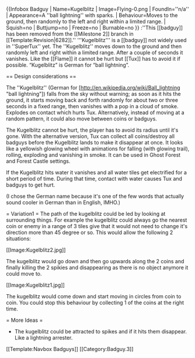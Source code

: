 {{Infobox Badguy
| Name=Kugelblitz
| Image=Flying-0.png
| FoundIn=''n/a''
| Appearance=A ''ball lightning'' with sparks.
| Behaviour=Moves to the ground, then randomly to the left and right within a limited range.
| Squish=no
| Buttjump=no
| Freeze=no
| Burnable=no
}}
:''This [[badguy]] has been removed from the [[Milestone 2]] branch in [[Template:Revision|6282]].''
'''Kugelblitz''' is a [[badguy]] not widely used in ''SuperTux'' yet. The ''Kugelblitz'' moves down to the ground and then randomly left and right within a limited range. After a couple of seconds it vanishes. Like the [[Flame]] it cannot be hurt but [[Tux]] has to avoid it if possible. “Kugelblitz” is German for “ball lightning”.

== Design considerations ==

The ''Kugelblitz'' (German for [http://en.wikipedia.org/wiki/Ball_lightning "ball lightning"]) falls from the sky without warning; as soon as it hits the ground, it starts moving back and forth randomly for about two or three seconds in a fixed range, then vanishes with a pop in a cloud of smoke. Explodes on contact which hurts Tux. Alternatively, instead of moving at a random pattern, it could also move between coins or badguys.

The Kugelblitz cannot be hurt, the player has to avoid its radius until it's gone. With the alternative version, Tux can collect all coins/destroy all badguys before the Kugelblitz lands to make it disappear at once. It looks like a yellowish glowing wheel with animations for falling (with glowing trail), rolling, exploding and vanishing in smoke. It can be used in Ghost Forest and Forest Castle settings.

If the Kugelblitz hits water it vanishes and all water tiles get electrified for a short period of time. During that time, contact with water causes Tux and badguys to get hurt.

(I chose the German name because it's one of the few words that actually sound cooler in German than in English, IMHO.)

= Variation1 =
The path of the kugelblitz could be led by looking at surrounding things. For example the kugelblitz could always go the nearest coin or enemy in a range of 3 tiles give that it would not need to change it's direction more than 45 degree or so. This would allow the following 2 situations:

[[Image:Kugelblitz2.jpg]]

The kugelblitz would go down and then go upwards along the 2 coins and finally killing the 2 spikies and disappearing as there is no object anymore it could move to.

[[Image:Kugelblitz1.jpg]]

The kugelblitz would come down and start moving in circles from coin to coin. You could stop this behaviour by collecting 1 of the coins at the right time.

= More Ideas =

* The kugelblitz could be attracted to spikes and if it hits them disappear. Like a lightning arrester.

[[Template:Navbox Badguys]]
[[Category:Badguy.3]]
